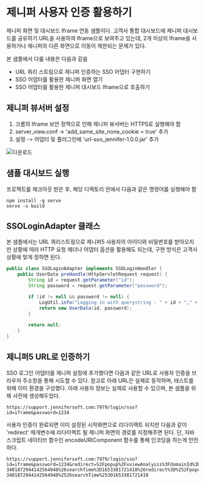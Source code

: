 # 제니퍼 사용자 인증 활용하기

제니퍼 화면 및 대시보드 Iframe 연동 샘플이다. 고객사 통합 대시보드에 제니퍼 대시보드를 공유하기 URL을 사용하여 Iframe으로 보여주고 있는데, 2개 이상의 Iframe을 사용하거나 제니퍼의 다른 화면으로 이동이 제한되는 문제가 있다.

본 샘플에서 다룰 내용은 다음과 같음

 - URL 쿼리 스트링으로 제니퍼 인증하는 SSO 어댑터 구현하기
 - SSO 어댑터를 활용한 제니퍼 화면 열기
 - SSO 어댑터를 활용한 제니퍼 대시보드 Iframe으로 호출하기

## 제니퍼 뷰서버 설정

 1. 크롬의 Iframe 보안 정책으로 인해 제니퍼 뷰서버는 HTTPS로 실행해야 함
 2. server_view.conf -> 'add_same_site_none_cookie = true' 추가
 3. 설정 -> 어댑터 및 플러그인에 'url-sso_jennifer-1.0.0.jar' 추가


![다운로드](https://user-images.githubusercontent.com/1277117/169983899-83c00ad9-da4e-4aff-bae1-d7c6d75df6e6.png)

## 샘플 대시보드 실행

프로젝트를 체크아웃 받은 후, 해당 디렉토리 안에서 다음과 같은 명령어를 실행해야 함

```shell
npm install -g serve
serve -s build
```

## SSOLoginAdapter 클래스

본 샘플에서는 URL 쿼리스트링으로 제니퍼5 사용자의 아이디와 비밀번호를 받아오지만 상황에 따라 HTTP 요청 헤더나 어댑터 옵션을 활용해도 되는데, 구현 방식은 고객사 상황에 맞게 정하면 된다.
```java
public class SSOLoginAdapter implements SSOLoginHandler {
    public UserData preHandle(HttpServletRequest request) {
        String id = request.getParameter("id");
        String password = request.getParameter("password");

        if (id != null && password != null) {
            LogUtil.info("Logging in with querystring : " + id + "," + password);
            return new UserData(id, password);
        }
        
        return null;
    }
}
```

## 제니퍼5 URL로 인증하기

SSO 로그인 어댑터를 제니퍼 설정에 추가했다면 다음과 같은 URL로 사용자 인증을 브라우저 주소창을 통해 시도할 수 있다. 참고로 아래 URL은 실제로 동작하며, 테스트를 위해 이미 환경을 구성했다. 아래 사용자 정보는 실제로 사용할 수 있으며, 본 샘플을 위해 사전에 생성해두었다.

```shell
https://support.jennifersoft.com:7979/login/sso?id=iframe&password=1234
```

사용자 인증이 완료되면 이미 설정된 시작화면으로 리다이렉트 되지만 다음과 같이 'redirect' 매개변수에 리다이렉트 될 제니퍼 화면의 경로를 지정해주면 된다. 단, 자바스크립트 네이티브 함수인 encodeURIComponent 함수를 통해 인코딩을 하는게 안전하다.

```shell
https://support.jennifersoft.com:7979/login/sso?id=iframe&password=1234&redirect=%2Fpopup%2FxviewAnalysis%3FdomainId%3D3000%26transactionId%3D-3401872944142564948%26searchTime%3D1653381721418%26redirect%3D%252Fpopup%252FxviewAnalysis%253FdomainId%253D3000%2526transactionId%253D-3401872944142564948%2526searchTime%253D1653381721418
```

